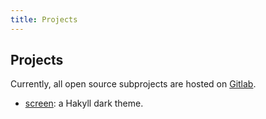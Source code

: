 ```yaml
---
title: Projects
---
```


## Projects

Currently, all open source subprojects are hosted on 
<a href="https://gitlab.com/SCP-079" target="_blank">Gitlab</a>.

- <a href="https://gitlab.com/SCP-079/scp-079.gitlab.io" target="_blank">screen</a>: a 
Hakyll dark theme.
